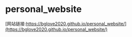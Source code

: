 # personal_website
[网站链接:https://bglove2020.github.io/personal_website/](https://bglove2020.github.io/personal_website/)
